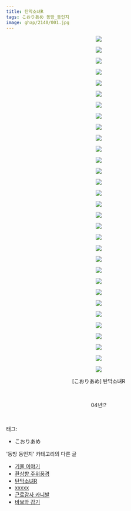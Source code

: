 ```yaml
---
title: 탄막소녀R
tags: こおりあめ 동방_동인지
image: ghap/2140/001.jpg
---
```

<div class="article">
<p style="text-align: center; clear: none; float: none;"><img src="{{ site.nasurl }}/ghap/2140/001.jpg"/></p>
<p style="text-align: center; clear: none; float: none;"><img src="{{ site.nasurl }}/ghap/2140/002.jpg"/></p>
<p style="text-align: center; clear: none; float: none;"><img src="{{ site.nasurl }}/ghap/2140/003.jpg"/></p>
<p style="text-align: center; clear: none; float: none;"><img src="{{ site.nasurl }}/ghap/2140/004.jpg"/></p>
<p style="text-align: center; clear: none; float: none;"><img src="{{ site.nasurl }}/ghap/2140/005.jpg"/></p>
<p style="text-align: center; clear: none; float: none;"><img src="{{ site.nasurl }}/ghap/2140/006.jpg"/></p>
<p style="text-align: center; clear: none; float: none;"><img src="{{ site.nasurl }}/ghap/2140/007.jpg"/></p>
<p style="text-align: center; clear: none; float: none;"><img src="{{ site.nasurl }}/ghap/2140/008.jpg"/></p>
<p style="text-align: center; clear: none; float: none;"><img src="{{ site.nasurl }}/ghap/2140/009.jpg"/></p>
<p style="text-align: center; clear: none; float: none;"><img src="{{ site.nasurl }}/ghap/2140/010.jpg"/></p>
<p style="text-align: center; clear: none; float: none;"><img src="{{ site.nasurl }}/ghap/2140/011.jpg"/></p>
<p style="text-align: center; clear: none; float: none;"><img src="{{ site.nasurl }}/ghap/2140/012.jpg"/></p>
<p style="text-align: center; clear: none; float: none;"><img src="{{ site.nasurl }}/ghap/2140/013.jpg"/></p>
<p style="text-align: center; clear: none; float: none;"><img src="{{ site.nasurl }}/ghap/2140/014.jpg"/></p>
<p style="text-align: center; clear: none; float: none;"><img src="{{ site.nasurl }}/ghap/2140/015.jpg"/></p>
<p style="text-align: center; clear: none; float: none;"><img src="{{ site.nasurl }}/ghap/2140/016.jpg"/></p>
<p style="text-align: center; clear: none; float: none;"><img src="{{ site.nasurl }}/ghap/2140/017.jpg"/></p>
<p style="text-align: center; clear: none; float: none;"><img src="{{ site.nasurl }}/ghap/2140/018.jpg"/></p>
<p style="text-align: center; clear: none; float: none;"><img src="{{ site.nasurl }}/ghap/2140/019.jpg"/></p>
<p style="text-align: center; clear: none; float: none;"><img src="{{ site.nasurl }}/ghap/2140/020.jpg"/></p>
<p style="text-align: center; clear: none; float: none;"><img src="{{ site.nasurl }}/ghap/2140/021.jpg"/></p>
<p style="text-align: center; clear: none; float: none;"><img src="{{ site.nasurl }}/ghap/2140/022.jpg"/></p>
<p style="text-align: center; clear: none; float: none;"><img src="{{ site.nasurl }}/ghap/2140/023.jpg"/></p>
<p style="text-align: center; clear: none; float: none;"><img src="{{ site.nasurl }}/ghap/2140/024.jpg"/></p>
<p style="text-align: center; clear: none; float: none;"><img src="{{ site.nasurl }}/ghap/2140/025.jpg"/></p>
<p style="text-align: center; clear: none; float: none;"><img src="{{ site.nasurl }}/ghap/2140/026.jpg"/></p>
<p style="text-align: center; clear: none; float: none;"><img src="{{ site.nasurl }}/ghap/2140/027.jpg"/></p>
<p style="text-align: center; clear: none; float: none;"><img src="{{ site.nasurl }}/ghap/2140/028.jpg"/></p>
<p style="text-align: center; clear: none; float: none;"><img src="{{ site.nasurl }}/ghap/2140/029.jpg"/></p>
<p style="text-align: center; clear: none; float: none;"><img src="{{ site.nasurl }}/ghap/2140/030.jpg"/></p>
<p style="text-align: center; clear: none; float: none;"><img src="{{ site.nasurl }}/ghap/2140/031.jpg"/></p>
<p style="text-align: center; clear: none; float: none;">[こおりあめ] 탄막소녀R</p>
<p style="text-align: center; clear: none; float: none;"><br/></p>
<p style="text-align: center; clear: none; float: none;">04년!?</p>
<p><br/></p>
</div><div class="tagTrail">
<p>태그: </p>
<ul>
<li>こおりあめ</li>
</ul>
</div><div class="another">
<p>'동방 동인지' 카테고리의 다른 글</p>
<ul>
<li><a href="/2016-09-12-ghap_2142">기물 이야기</a></li>
<li><a href="/2016-09-12-ghap_2141">환상향 주위풍경</a></li>
<li><a href="/2016-09-12-ghap_2140">탄막소녀R</a></li>
<li><a href="/2016-09-12-ghap_2139">xxxxx</a></li>
<li><a href="/2016-09-12-ghap_2138">근로감사 카니발</a></li>
<li><a href="/2016-09-12-ghap_2137">바보와 감기</a></li>
</ul>
</div><div class="cb_module cb_fluid">
<div class="cb_wrt cb_profile">
</div><!-- commentList close -->
</div>